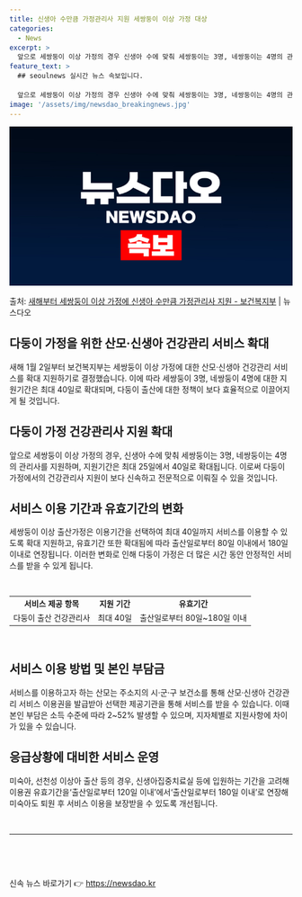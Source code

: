 ```yaml
---
title: 신생아 수만큼 가정관리사 지원 세쌍둥이 이상 가정 대상
categories:
  - News
excerpt: >
  앞으로 세쌍둥이 이상 가정의 경우 신생아 수에 맞춰 세쌍둥이는 3명, 네쌍둥이는 4명의 관리사를 지원하며, …
feature_text: >
  ## seoulnews 실시간 뉴스 속보입니다.

  앞으로 세쌍둥이 이상 가정의 경우 신생아 수에 맞춰 세쌍둥이는 3명, 네쌍둥이는 4명의 관리사를 지원하며, …
image: '/assets/img/newsdao_breakingnews.jpg'
---
```


![뉴스다오 속보](/assets/img/newsdao_breakingnews.jpg)

<p>출처: <a href="https://newsdao.kr/2900" rel="dofollow">새해부터 세쌍둥이 이상 가정에 신생아 수만큼 가정관리사 지원 - 보건복지부</a> | 뉴스다오</p>

<h2 data-ke-size="size26">다둥이 가정을 위한 산모·신생아 건강관리 서비스 확대</h2>
<p data-ke-size="size16">새해 1월 2일부터 보건복지부는 세쌍둥이 이상 가정에 대한 산모·신생아 건강관리 서비스를 확대 지원하기로 결정했습니다. 이에 따라 세쌍둥이 3명, 네쌍둥이 4명에 대한 지원기간은 최대 40일로 확대되며, 다둥이 출산에 대한 정책이 보다 효율적으로 이끌어지게 될 것입니다.</p>

<h2 data-ke-size="size26">다둥이 가정 건강관리사 지원 확대</h2>
<p data-ke-size="size16">앞으로 세쌍둥이 이상 가정의 경우, 신생아 수에 맞춰 세쌍둥이는 3명, 네쌍둥이는 4명의 관리사를 지원하며, 지원기간은 최대 25일에서 40일로 확대됩니다. 이로써 다둥이 가정에서의 건강관리사 지원이 보다 신속하고 전문적으로 이뤄질 수 있을 것입니다.</p>

<h2 data-ke-size="size26">서비스 이용 기간과 유효기간의 변화</h2>
<p data-ke-size="size16">세쌍둥이 이상 출산가정은 이용기간을 선택하여 최대 40일까지 서비스를 이용할 수 있도록 확대 지원하고, 유효기간 또한 확대됨에 따라 출산일로부터 80일 이내에서 180일 이내로 연장됩니다. 이러한 변화로 인해 다둥이 가정은 더 많은 시간 동안 안정적인 서비스를 받을 수 있게 됩니다.</p>

<p data-ke-size="size16">&nbsp;</p>
<table>
	<tbody>
		<tr>
			<td style="text-align: center; height: 17px;"><b>서비스 제공 항목</b></td>
			<td style="text-align: center; height: 17px;"><b>지원 기간</b></td>
			<td style="text-align: center; height: 17px;"><b>유효기간</b></td>
		</tr>
		<tr>
			<td style="text-align: center; height: 17px;">다둥이 출산 건강관리사</td>
			<td style="text-align: center; height: 17px;">최대 40일</td>
			<td style="text-align: center; height: 17px;">출산일로부터 80일~180일 이내</td>
		</tr>
	</tbody>
</table>
<p data-ke-size="size16">&nbsp;</p>

<h2 data-ke-size="size26">서비스 이용 방법 및 본인 부담금</h2>
<p data-ke-size="size16">서비스를 이용하고자 하는 산모는 주소지의 시·군·구 보건소를 통해 산모·신생아 건강관리 서비스 이용권을 발급받아 선택한 제공기관을 통해 서비스를 받을 수 있습니다. 이때 본인 부담은 소득 수준에 따라 2~52% 발생할 수 있으며, 지자체별로 지원사항에 차이가 있을 수 있습니다.</p> 
<h2 data-ke-size="size26">응급상황에 대비한 서비스 운영</h2>
<p data-ke-size="size16">미숙아, 선천성 이상아 출산 등의 경우, 신생아집중치료실 등에 입원하는 기간을 고려해 이용권 유효기간을‘출산일로부터 120일 이내’에서‘출산일로부터 180일 이내’로 연장해 미숙아도 퇴원 후 서비스 이용을 보장받을 수 있도록 개선됩니다.</p>
<p data-ke-size="size16">&nbsp;</p>
<hr>
<p data-ke-size="size16">&nbsp;</p>
<p data-ke-size="size16">&nbsp;</p> 

신속 뉴스 바로가기 👉 <a href="https://newsdao.kr" rel="dofollow">https://newsdao.kr</a>


